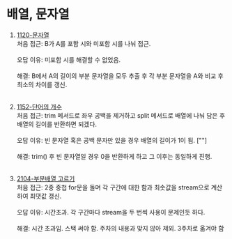 # 배열, 문자열

1. [1120-문자열](https://www.acmicpc.net/problem/1120)
   <br>
   처음 접근: B가 A를 포함 시와 미포함 시를 나눠 접근.
   <br><br>
   오답 이유: 미포함 시를 해결할 수 없었음.
   <br><br>
   해결: B에서 A의 길이의 부분 문자열을 모두 추출 후 각 부분 문자열을 A와 비교 후 최소의 차이를 갱신.
   <br><br>

2. [1152-단어의 개수](https://www.acmicpc.net/problem/1152)
   <br>
   처음 접근: trim 메서드로 좌우 공백을 제거하고 split 메서드로 배열에 나눠 담은 후 배열의 길이를 반환하면 되겠다.
   <br><br>
   오답 이유: 빈 문자열 혹은 공백 문자만 있을 경우 배열의 길이가 1이 됨. [""]
   <br><br>
   해결: trim() 후 빈 문자열일 경우 0을 반환하게 하고 그 이후는 동일하게 진행.
   <br><br>

3. [2104-부분배열 고르기](https://www.acmicpc.net/problem/2104)
   <br>
   처음 접근: 2중 중첩 for문을 돌며 각 구간에 대한 함과 최솟값을 stream으로 계산하여 최댓값 갱신.
   <br><br>
   오답 이유: 시간초과. 각 구간마다 stream을 두 번씩 사용이 문제인듯 하다.
   <br><br>
   해결: 시간 초과임. 스택 써야 함. 주차의 내용과 맞지 않아 제외. 3주차로 옮겨야 함
   <br><br>
